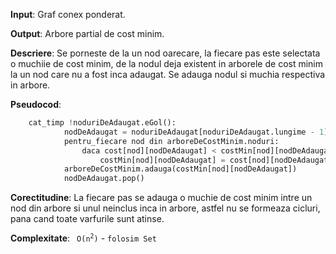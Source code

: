 __Input__: Graf conex ponderat.

__Output__: Arbore partial de cost minim.

__Descriere__: Se porneste de la un nod oarecare, la fiecare
pas este selectata o muchiie de cost minim, de la nodul
deja existent in arborele de cost minim la un nod care nu
a fost inca adaugat. Se adauga nodul si muchia respectiva
in arbore.

__Pseudocod__:
```python
    cat_timp !noduriDeAdaugat.eGol():
            nodDeAdaugat = noduriDeAdaugat[noduriDeAdaugat.lungime - 1]
            pentru_fiecare nod din arboreDeCostMinim.noduri:
                daca cost[nod][nodDeAdaugat] < costMin[nod][nodDeAdaugat]:
                    costMin[nod][nodDeAdaugat] = cost[nod][nodDeAdaugat]
            arboreDeCostMinim.adauga(costMin[nod][nodDeAdaugat])
            nodDeAdaugat.pop()
```

__Corectitudine__: La fiecare pas se adauga o muchie de cost minim intre
un nod din arbore si unul neinclus inca in arbore, astfel nu se formeaza
cicluri, pana cand toate varfurile sunt atinse.

__Complexitate__: <code> O(n<sup>2</sup>)</code> - `folosim Set`